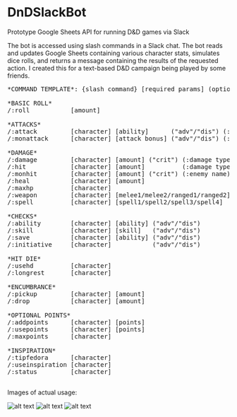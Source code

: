 # DnDSlackBot
Prototype Google Sheets API for running D&amp;D games via Slack

The bot is accessed using slash commands in a Slack chat. The bot reads and updates Google Sheets containing various character stats, simulates dice rolls, and returns a message containing the results of the requested action. I created this for a text-based D&D campaign being played by some friends.
<pre>
*COMMAND TEMPLATE*: {slash command} [required params] (optional params) ("literal optional param") (:optional end params)

*BASIC ROLL* 
/:roll           [amount]     

*ATTACKS*    
/:attack         [character] [ability]      ("adv"/"dis") (:weapon/spell name) ->   character makes attack roll    
/:monattack      [character] [attack bonus] ("adv"/"dis") (:enemy name)        ->   NPC attacks character    

*DAMAGE*   
/:damage         [character] [amount] ("crit") (:damage type)                  ->   character makes damage roll    
/:hit            [character] [amount]          (:damage type)                  ->   character takes damage    
/:monhit         [character] [amount] ("crit") (:enemy name)                   ->   NPC attacks character     
/:heal           [character] [amount]                                          ->   character gains hp    
/:maxhp          [character]                                                   ->   restore character to max hp    
/:weapon         [character] [melee1/melee2/ranged1/ranged2] ("crit")          ->   character deals damage with weapon     
/:spell          [character] [spell1/spell2/spell3/spell4]   ("crit")          ->   character deals damage with spell    

*CHECKS*   
/:ability        [character] [ability] ("adv"/"dis")                           ->   character makes an ability check    
/:skill          [character] [skill]   ("adv"/"dis")                           ->   character makes skill check    
/:save           [character] [ability] ("adv"/"dis")                           ->   character makes saving throw    
/:initiative     [character]           ("adv"/"dis")                           ->   character rolls for initiative    

*HIT DIE*   
/:usehd          [character]                                                   ->   character uses a hit die      
/:longrest       [character]                                                   ->   character takes a long rest    

*ENCUMBRANCE*   
/:pickup         [character] [amount]                                          ->   character picks up weight    
/:drop           [character] [amount]                                          ->   character drops weight    

*OPTIONAL POINTS*   
/:addpoints      [character] [points]                                          ->   add points to character\ s optional stat pool    
/:usepoints      [character] [points]                                          ->   subtract points from character\ s optional stat pool    
/:maxpoints      [character]                                                   ->   restore character\ s opttional stat pool to max   

*INSPIRATION*   
/:tipfedora      [character]                                                   ->   DM awards character an inspiration point    
/:useinspiration [character]                                                   ->   character uses an inspiration point    
/:status         [character]                                                   ->   check character s status\n"   

</pre>

Images of actual usage:

![alt text](https://i.ibb.co/2NNLV8W/image0-2.png)
![alt text](https://i.ibb.co/9G8rz40/image0-3.png)
![alt text](https://i.ibb.co/z27NhZ4/image1-2.png)


